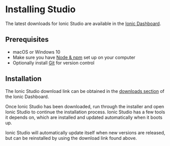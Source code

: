 ---
---

# Installing Studio

The latest downloads for Ionic Studio are available in the [Ionic Dashboard](https://dashboard.ionicframework.com/personal/downloads).

## Prerequisites

* macOS or Windows 10
* Make sure you have [Node & npm](/docs/installation/environment#node-npm) set up on your computer
* Optionally install [Git](/docs/installation/environment#git) for version control

## Installation

The Ionic Studio download link can be obtained in the [downloads section](https://dashboard.ionicframework.com/personal/downloads) of the Ionic Dashboard.

Once Ionic Studio has been downloaded, run through the installer and open Ionic Studio to continue the installation process. Ionic Studio has a few tools it depends on, which are installed and updated automatically when it boots up.

Ionic Studio will automatically update itself when new versions are released, but can be reinstalled by using the download link found above.